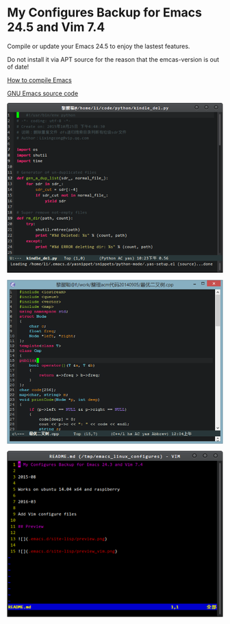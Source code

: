 # My Configures Backup for Emacs 24.5 and Vim 7.4

Compile or update your Emacs 24.5 to enjoy the lastest features.

Do not install it via APT source for the reason that the emcas-version is out of date!

[How to compile Emacs](http://lixingcong.github.io/2016/04/19/compile-emacs-on-linux/)

[GNU Emacs source code](http://ftp.gnu.org/gnu/emacs/)

![](preview_emacs.png) 

![](preview_emacs_win8.png) 

![](preview_vim.png) 
